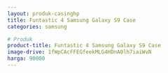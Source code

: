 ```yaml
---
layout: produk-casinghp
title: Funtastic 4 Samsung Galaxy S9 Case
categories: samsung

# Produk
product-title: Funtastic 4 Samsung Galaxy S9 Case
image-drive: 1fWpCAcFFEGfeekMLG4HDnA0lh7iaiWvN
harga: 90000
---
```


